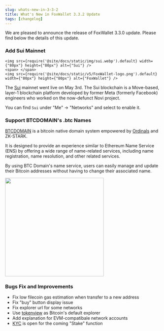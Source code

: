 ```yaml
---
slug: whats-new-in-3-3-2
title: What's New in FoxWallet 3.3.2 Update
tags: [changelog]
---
```


We are pleased to announce the release of FoxWallet 3.3.0 update. Please find below the details of this update.
<!--truncate-->
### Add Sui Mainnet

```mdx-code-block
<img src={require('@site/docs/static/img/sui.webp').default} width={"80px"} height={"80px"} alt={"Sui"} />
<span> </span>
<img src={require('@site/docs/static/v5/FoxWallet-logo.png').default} width={"80px"} height={"80px"} alt={"FoxWallet"} />
```

The [Sui](https://sui.io/) mainnet went live on May 3rd. The Sui blockchain is a Move-based, layer-1 blockchain platform developed by former Meta (formerly Facebook) engineers who worked on the now-defunct Novi project.

You can find `Sui` under "Me" -> "Networks" and select to enable it. 

### Support BTCDOMAIN's .btc Names
[BTCDOMAIN](https://www.btcdomains.io/) is a bitcoin native domain system empowered by [Ordinals](https://ordinals.com/) and ZK-STARK.

It is designed to provide an experience similar to Ethereum Name Service (ENS) by offering a wide range of name-related services, including name registration, name resolution, and other related services.

By using BTC Domain's name service, users can easily manage and update their Bitcoin addresses without having to change their associated name. 

<img src="/img/blog/btcdomain.webp" width="320" />

### Bugs Fix and Improvements
* Fix low filecoin gas estimation when transfer to a new address
* Fix "buy" button display issue
* Fix explorer url for some networks
* Use [tokenview](https://tokenview.io/) as Bitcoin's default explorer
* Add explanation for EVM-compatibale network accounts
* [KYC](https://en.wikipedia.org/wiki/Know_your_customer) is open for the coming "Stake" function


